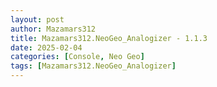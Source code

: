 ```yaml
---
layout: post
author: Mazamars312
title: Mazamars312.NeoGeo_Analogizer - 1.1.3
date: 2025-02-04
categories: [Console, Neo Geo]
tags: [Mazamars312.NeoGeo_Analogizer]
---
```


